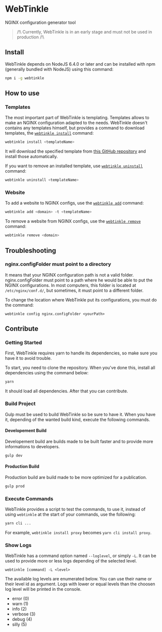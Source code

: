 # WebTinkle
NGINX configuration generator tool

> /!\ Currently, WebTinkle is in an early stage and must not be used in production /!\

## Install
WebTinkle depends on NodeJS 6.4.0 or later and can be installed with npm (generally bundled with NodeJS) using this command:
```bash
npm i -g webtinkle
```

## How to use

### Templates
The most important part of WebTinkle is templating. Templates allows to make an NGINX configuration adapted to the needs.
WebTinkle doesn't contains any templates himself, but provides a command to download templates, the [`webtinkle install`](https://github.com/webtinkle/webtinkle/wiki/Command:-webtinkle-install) command:
```bash
webtinkle install <templateName>
```
It will download the specified template from [this GitHub repository](https://github.com/webtinkle/webtinkle-templates) and install those automatically.

If you want to remove an installed template, use [`webtinkle uninstall`](https://github.com/webtinkle/webtinkle/wiki/Command:-webtinkle-uninstall)  command:
```bash
webtinkle uninstall <templateName>
```

### Website

To add a website to NGINX configs, use the [`webtinkle add`](https://github.com/webtinkle/webtinkle/wiki/Command:-webtinkle-add) command:
```bash
webtinkle add <domain> -t <templateName>
```

To remove a website from NGINX configs, use the [`webtinkle remove`](https://github.com/webtinkle/webtinkle/wiki/Command:-webtinkle-remove) command:
```bash
webtinkle remove <domain>
```


## Troubleshooting
### nginx.configFolder must point to a directory
It means that your NGINX configuration path is not a valid folder.
nginx.configFolder must point to a path where he would be able to put the NGINX configurations.
In most computers, this folder is located at `/etc/nginx/conf.d/`, but sometimes, it must point to a different folder.

To change the location where WebTinkle put its configurations, you must do the command:
```
webtinkle config nginx.configFolder <yourPath>
```



## Contribute
### Getting Started
First, WebTinkle requires yarn to handle its dependencies, so make sure you have it to avoid trouble.

To start, you need to clone the repository. When you've done this, install all dependencies using the command below:
```bash
yarn
```
It should load all dependencies. After that you can contribute.


### Build Project
Gulp must be used to build WebTinkle so be sure to have it. When you have it, depending of the wanted build kind, execute the following commands.
#### Developement Build
Developement build are builds made to be built faster and to provide more informations to developers.
```bash
gulp dev
```
#### Production Build
Production build are build made to be more optimized for a publication.
```bash
gulp prod
```

### Execute Commands
WebTinkle provides a script to test the commands, to use it, instead of using `webtinkle` at the start of your commands, use the following:
```bash
yarn cli ...
```

For example, `webtinkle install proxy` becomes `yarn cli install proxy`.

### Show Logs
WebTinkle has a command option named `--loglevel`, or simply `-L`. It can be used to provide more or less logs depending of the selected level.
```
webtinkle [command] -L <level>
```

The available log levels are enumerated below. You can use their name or their level id as argument. Logs with lower or equal levels than the choosen log level will be printed in the console.
* error (0)
* warn (1)
* info (2)
* verbose (3)
* debug (4)
* silly (5)

